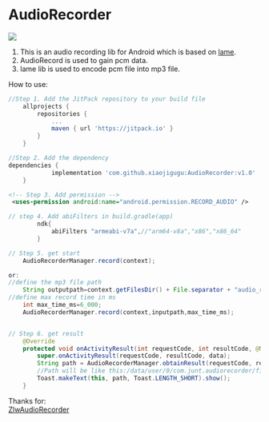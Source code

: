 # AudioRecorder

[![](https://jitpack.io/v/xiaojigugu/AudioRecorder.svg)](https://jitpack.io/#xiaojigugu/AudioRecorder)


1. This is an audio recording lib for Android which is based on [lame]("https://lame.sourceforge.io/").
2. AudioRecord is used to gain pcm data.
3. lame lib is used to encode pcm file into mp3 file.


How to use:

```groovy
//Step 1. Add the JitPack repository to your build file
	allprojects {
		repositories {
			...
			maven { url 'https://jitpack.io' }
		}
	}

//Step 2. Add the dependency
dependencies {
	        implementation 'com.github.xiaojigugu:AudioRecorder:v1.0'
	}
```

```xml
<!-- Step 3. Add permission -->
 <uses-permission android:name="android.permission.RECORD_AUDIO" />
```

```groovy
// step 4. Add abiFilters in build.gradle(app)
        ndk{
            abiFilters "armeabi-v7a",//"arm64-v8a","x86","x86_64"
        }
```

```java
// Step 5. get start
    AudioRecorderManager.record(context);

or:
//define the mp3 file path
    String outputpath=context.getFilesDir() + File.separator + "audio_record";
//define max record time in ms
    int max_time_ms=6_000;
    AudioRecorderManager.record(context,inputpath,max_time_ms);


// Step 6. get result
    @Override
    protected void onActivityResult(int requestCode, int resultCode, @Nullable Intent data) {
        super.onActivityResult(requestCode, resultCode, data);
        String path = AudioRecorderManager.obtainResult(requestCode, resultCode, data);
        //Path will be like this:/data/user/0/com.junt.audiorecorder/files/audio_record/record.mp3
        Toast.makeText(this, path, Toast.LENGTH_SHORT).show();
    }

```

Thanks for:  
[ZlwAudioRecorder]("https://github.com/zhaolewei/ZlwAudioRecorder")

